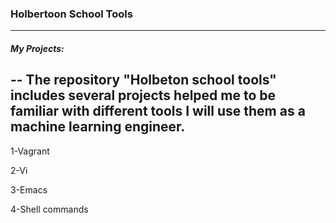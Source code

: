 ### Holbertoon School Tools
---
##### **My Projects:**
--
The repository "Holbeton school tools" includes several projects helped me to be familiar with different tools I will use them as a machine learning engineer.
---
1-Vagrant

2-Vi

3-Emacs

4-Shell commands